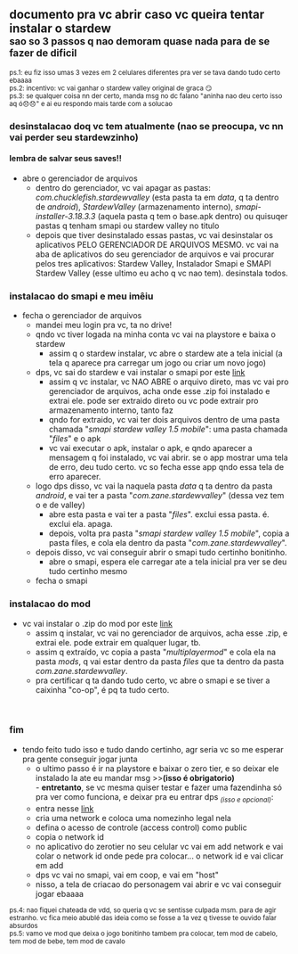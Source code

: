 ## documento pra vc abrir caso vc queira tentar instalar o stardew <br><sub>sao so 3 passos q nao demoram quase nada para de se fazer de dificil</sub><br>

<sub>ps.1: eu fiz isso umas 3 vezes em 2 celulares diferentes pra ver se tava dando tudo certo ebaaaa</sub><br>
<sub>ps.2: incentivo: vc vai ganhar o stardew valley original de graca 😏</sub><br>
<sub>ps.3: se qualquer coisa nn der certo, manda msg no dc falano "aninha nao deu certo isso aq ó😞😞" e ai eu respondo mais tarde com a solucao</sub>

### desinstalacao doq vc tem atualmente (nao se preocupa, vc nn vai perder seu stardewzinho)<br>
#### lembra de salvar seus saves!!
- abre o gerenciador de arquivos
  - dentro do gerenciador, vc vai apagar as pastas: *com.chucklefish.stardewvalley* (esta pasta ta em *data*, q ta dentro de *android*),
						    *StardewValley* (armazenamento interno),
						    *smapi-installer-3.18.3.3* (aquela pasta q tem o base.apk dentro) ou quisuqer pastas q tenham smapi ou stardew valley no titulo
  - depois que tiver desinstalado essas pastas, vc vai desinstalar os aplicativos PELO GERENCIADOR DE ARQUIVOS MESMO. vc vai na aba de aplicativos do seu gerenciador de arquivos e vai procurar pelos tres aplicativos: Stardew Valley, Instalador Smapi e SMAPI Stardew Valley (esse ultimo eu acho q vc nao tem). desinstala todos.

### instalacao do smapi e meu imêiu
- fecha o gerenciador de arquivos
  - mandei meu login pra vc, ta no drive!
  - qndo vc tiver logada na minha conta vc vai na playstore e baixa o stardew
  	- assim q o stardew instalar, vc abre o stardew ate a tela inicial (a tela q aparece pra carregar um jogo ou criar um novo jogo)
  - dps, vc sai do stardew e vai instalar o smapi por este [link](https://www.mediafire.com/file/kz8r8qxz94etmhl/SMAPI+STARDEW+VALLEY+1.5+MOBILE+~.zip/file)
  	- assim q vc instalar, vc NAO ABRE o arquivo direto, mas vc vai pro gerenciador de arquivos, acha onde esse .zip foi instalado e extrai ele. pode ser extraido direto ou vc pode extrair pro armazenamento interno, tanto faz
  	- qndo for extraido, vc vai ter dois arquivos dentro de uma pasta chamada "*smapi stardew valley 1.5 mobile*": uma pasta chamada "*files*" e o apk
  	- vc vai executar o apk, instalar o apk, e qndo aparecer a mensagem q foi instalado, vc vai abrir. se o app mostrar uma tela de erro, deu tudo certo. vc so fecha esse app qndo essa tela de erro aparecer.
  - logo dps disso, vc vai la naquela pasta *data* q ta dentro da pasta *android*, e vai ter a pasta "*com.zane.stardewvalley*" (dessa vez tem o e de valley)
  	- abre esta pasta e vai ter a pasta "*files*". exclui essa pasta. é. exclui ela. apaga.
  	- depois, volta pra pasta "*smapi stardew valley 1.5 mobile*", copia a pasta files, e cola ela dentro da pasta "*com.zane.stardewvalley*".
  - depois disso, vc vai conseguir abrir o smapi tudo certinho bonitinho.
  	- abre o smapi, espera ele carregar ate a tela inicial pra ver se deu tudo certinho mesmo
  - fecha o smapi

### instalacao do mod
- vc vai instalar o .zip do mod por este [link](https://github.com/TMThong/Stardew-Mods/releases/download/multiplayer111/MultiplayerMod.1.1.1.zip)
  - assim q instalar, vc vai no gerenciador de arquivos, acha esse .zip, e extrai ele. pode extrair em qualquer lugar, tb.
  - assim q extraído, vc copia a pasta "*multiplayermod*" e cola ela na pasta *mods*, q vai estar dentro da pasta *files* que ta dentro da pasta *com.zane.stardewvalley*.
  - pra certificar q ta dando tudo certo, vc abre o smapi e se tiver a caixinha "co-op", é pq ta tudo certo.
<br>

### fim
- tendo feito tudo isso e tudo dando certinho, agr seria vc so me esperar pra gente conseguir jogar junta
  - o ultimo passo é ir na playstore e baixar o zero tier, e so deixar ele instalado la ate eu mandar msg >>**(isso é obrigatorio)**
<br>  - **entretanto**, se vc mesma quiser testar e fazer uma fazendinha só pra ver como funciona, e deixar pra eu entrar dps <sub>*(isso e opcional)*</sub>:
  - entra nesse [link](https://my.zerotier.com/network)
  - cria uma network e coloca uma nomezinho legal nela
  - defina o acesso de controle (access control) como public
  - copia o network id 
  - no aplicativo do zerotier no seu celular vc vai em add network e vai colar o network id onde pede pra colocar... o network id e vai clicar em add
  - dps vc vai no smapi, vai em coop, e vai em "host"
  - nisso, a tela de criacao do personagem vai abrir e vc vai conseguir jogar ebaaaa
 
<sub>ps.4: nao fiquei chateada de vdd, so queria q vc se sentisse culpada msm. para de agir estranho. vc fica meio abublé das ideia como se fosse a 1a vez q tivesse te ouvido falar absurdos</sub><br>
<sub>ps.5: vamo ve mod que deixa o jogo bonitinho tambem pra colocar, tem mod de cabelo, tem mod de bebe, tem mod de cavalo</sub>
